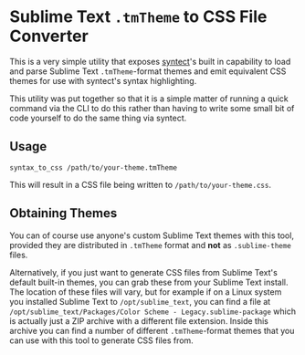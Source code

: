 # Sublime Text `.tmTheme` to CSS File Converter

This is a very simple utility that exposes [syntect](https://github.com/trishume/syntect)'s built in capability to load
and parse Sublime Text `.tmTheme`-format themes and emit equivalent CSS themes for use with syntect's syntax
highlighting.

This utility was put together so that it is a simple matter of running a quick command via the CLI to do this
rather than having to write some small bit of code yourself to do the same thing via syntect.

## Usage

```text
syntax_to_css /path/to/your-theme.tmTheme
```

This will result in a CSS file being written to `/path/to/your-theme.css`.

## Obtaining Themes

You can of course use anyone's custom Sublime Text themes with this tool, provided they are distributed in `.tmTheme`
format and **not** as `.sublime-theme` files.

Alternatively, if you just want to generate CSS files from Sublime Text's default built-in themes, you can grab these
from your Sublime Text install. The location of these files will vary, but for example if on a Linux system you
installed Sublime Text to `/opt/sublime_text`, you can find a file at `/opt/sublime_text/Packages/Color Scheme - Legacy.sublime-package`
which is actually just a ZIP archive with a different file extension. Inside this archive you can find a number of
different `.tmTheme`-format themes that you can use with this tool to generate CSS files from.
